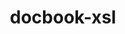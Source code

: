 ---
title: "docbook-xsl"
layout: cache
categories: [package, develop]
meta: {"compilers": ["gcc@=11.4.0"], "num_specs": 3, "num_specs_by_stack": {"e4s": 3, "root": 3}, "oss": ["ubuntu22.04"], "platforms": ["linux"], "stacks": ["e4s", "root"], "targets": ["x86_64_v3"], "versions": ["1.79.2"]}
spec_details: [{"compiler": "gcc@=11.4.0", "hash": "xuk6qbpkgufmottmvjrb6n6zcitwmjrj", "os": "ubuntu22.04", "platform": "linux", "size": "-", "stacks": ["e4s", "root"], "tarball": "https://binaries.spack.io/develop/build_cache/linux-ubuntu22.04-x86_64_v3/gcc-11.4.0/docbook-xsl-1.79.2/linux-ubuntu22.04-x86_64_v3-gcc-11.4.0-docbook-xsl-1.79.2-xuk6qbpkgufmottmvjrb6n6zcitwmjrj.spack", "target": "x86_64_v3", "variants": ["build_system=generic", "patches=a92c397"], "versions": ["1.79.2"]}, {"compiler": "gcc@=11.4.0", "hash": "r7bpwwdno5hvqny4epyj6ynrcykkbv7p", "os": "ubuntu22.04", "platform": "linux", "size": "-", "stacks": ["e4s", "root"], "tarball": "https://binaries.spack.io/develop/build_cache/linux-ubuntu22.04-x86_64_v3/gcc-11.4.0/docbook-xsl-1.79.2/linux-ubuntu22.04-x86_64_v3-gcc-11.4.0-docbook-xsl-1.79.2-r7bpwwdno5hvqny4epyj6ynrcykkbv7p.spack", "target": "x86_64_v3", "variants": ["build_system=generic", "patches=a92c397"], "versions": ["1.79.2"]}, {"compiler": "gcc@=11.4.0", "hash": "mqfhzd6awwselwa3axvrc2wwa52wsxt4", "os": "ubuntu22.04", "platform": "linux", "size": "-", "stacks": ["e4s", "root"], "tarball": "https://binaries.spack.io/develop/build_cache/linux-ubuntu22.04-x86_64_v3/gcc-11.4.0/docbook-xsl-1.79.2/linux-ubuntu22.04-x86_64_v3-gcc-11.4.0-docbook-xsl-1.79.2-mqfhzd6awwselwa3axvrc2wwa52wsxt4.spack", "target": "x86_64_v3", "variants": ["build_system=generic", "patches=a92c397"], "versions": ["1.79.2"]}]
---